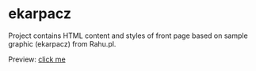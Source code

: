 # ekarpacz

Project contains HTML content and styles of front page based on sample graphic (ekarpacz) from Rahu.pl.

Preview: [click me](http://leksarus.github.io/ekarpacz/)